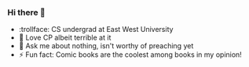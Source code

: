 ### Hi there 👋


- :trollface: CS undergrad at East West University 
- 🤔 Love CP albeit terrible at it
- 💬 Ask me about nothing, isn't worthy of preaching yet
- ⚡ Fun fact: Comic books are the coolest among books in my opinion!
